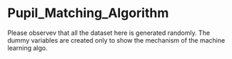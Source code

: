 # Pupil_Matching_Algorithm

Please observev that all the dataset here is generated randomly. The dummy variables are created only to show the mechanism of the machine learning algo. 
